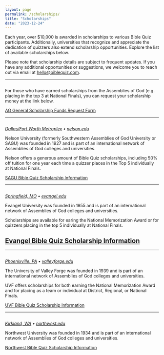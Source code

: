 ```yaml
---
layout: page
permalink: /scholarships/
title: "Scholarships"
date: "2023-12-24"
---
```


Each year, over $10,000 is awarded in scholarships to various Bible Quiz participants. Additionally, universities that recognize and appreciate the dedication of quizzers also extend scholarship opportunities. Explore the list of available scholarships below.

Please note that scholarship details are subject to frequent updates. If you have any additional opportunities or suggestions, we welcome you to reach out via email at [hello@biblequiz.com](mailto:hello@biblequiz.com).

---

<a href="https://agyouth.formstack.com/forms/ag_youth_ministries_scholarship_form" target="blank">
	<img src="{% link assets/images/ag-youth-logo.png %}" alt="" style="max-width:60%;">
</a>

For those who have earned scholarships from the Assemblies of God (e.g. placing in the top 3 at National Finals), you can request your scholarship money at the link below.

<a href="https://agyouth.formstack.com/forms/ag_youth_ministries_scholarship_form" class="button is-primary" target="blank">AG General Scholarship Funds Request Form</a>

---

<a href="https://nelson.edu">
	<img src="{% link assets/scholarships/nelson-university.png %}" alt="" style="max-width:60%;">
</a>

_[Dallas/Fort Worth Metroplex](https://maps.app.goo.gl/kXXrn1aRxLC9R2wq6) • [nelson.edu](https://nelson.edu)_

Nelson University (formerly Southwestern Assemblies of God University or SAGU) was founded in 1927 and is part of an international network of Assemblies of God colleges and universities.

Nelson offers a generous amount of Bible Quiz scholarships, including 50% off tuition for one year each time a quizzer places in the Top 5 individually at National Finals.

<a href="https://www.sagu.edu/financial-aid/assemblies-of-god-ministries-scholarship/" class="button is-primary">SAGU Bible Quiz Scholarship Information</a>

---

<a href="https://www.evangel.edu">
	<img src="{% link assets/scholarships/evangel-university-logo.png %}" alt="" style="max-width:60%;">
</a>

_[Springfield, MO](https://maps.app.goo.gl/2vepeXcQDwmnMkQ16) • [evangel.edu](https://www.evangel.edu)_

Evangel University was founded in 1955 and is part of an international network of Assemblies of God colleges and universities.

Scholarships are available for earing the National Memorization Award or for quizzers placing in the top 5 individually at National Finals.

## <a href="https://www.evangel.edu/financial-aid-and-scholarships/undergraduate-scholarships-grants/" class="button is-primary">Evangel Bible Quiz Scholarship Information</a>

---

<a href="https://valleyforge.edu">
	<img src="{% link assets/scholarships/UVF-Shield-Logo-navy.png %}" alt="" style="max-width:60%;">
</a>

_[Phoenixville, PA](https://maps.app.goo.gl/kdZvyZb9m4if38WH9) • [valleyforge.edu](https://valleyforge.edu)_

The University of Valley Forge was founded in 1939 and is part of an international network of Assemblies of God colleges and universities.

UVF offers scholarships for both earning the National Memorization Award and for placing as a team or individual at District, Regional, or National Finals.

<a href="{% link assets/scholarships/UVF_BibleQuiz.pdf %}" class="button is-primary">UVF Bible Quiz Scholarship Information</a>

---

<a href="https://www.northwestu.edu">
	<img src="{% link assets/scholarships/northwest-university-logo.png %}" alt="" style="max-width:60%;">
</a>

_[Kirkland, WA](https://maps.app.goo.gl/5iwchBHuGK4GcFRU8) • [northwest.edu](https://www.northwestu.edu)_

Northwest University was founded in 1934 and is part of an international network of Assemblies of God colleges and universities.

<a href="https://www.northwestu.edu/financial-aid/scholarships/bible-quiz" class="button is-primary">Northwest Bible Quiz Scholarship Information</a>
